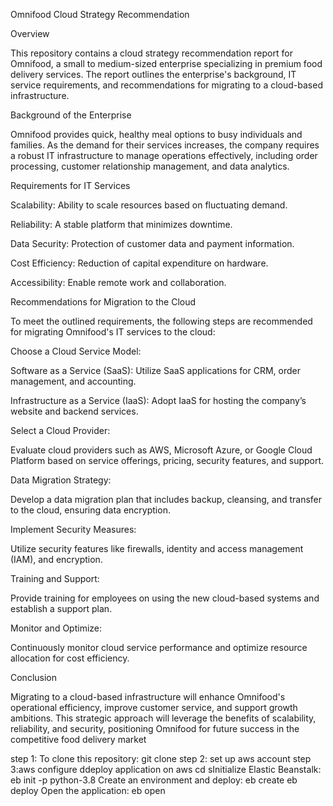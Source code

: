 Omnifood Cloud Strategy Recommendation 

Overview 

This repository contains a cloud strategy recommendation report for Omnifood, a small to medium-sized enterprise specializing in premium food delivery services. The report outlines the enterprise's background, IT service requirements, and recommendations for migrating to a cloud-based infrastructure. 

 

Background of the Enterprise 

Omnifood provides quick, healthy meal options to busy individuals and families. As the demand for their services increases, the company requires a robust IT infrastructure to manage operations effectively, including order processing, customer relationship management, and data analytics. 

 

Requirements for IT Services 

Scalability: Ability to scale resources based on fluctuating demand. 

Reliability: A stable platform that minimizes downtime. 

Data Security: Protection of customer data and payment information. 

Cost Efficiency: Reduction of capital expenditure on hardware. 

Accessibility: Enable remote work and collaboration. 

Recommendations for Migration to the Cloud 

To meet the outlined requirements, the following steps are recommended for migrating Omnifood's IT services to the cloud: 

 

Choose a Cloud Service Model: 

 

Software as a Service (SaaS): Utilize SaaS applications for CRM, order management, and accounting. 

Infrastructure as a Service (IaaS): Adopt IaaS for hosting the company’s website and backend services. 

Select a Cloud Provider: 

 

Evaluate cloud providers such as AWS, Microsoft Azure, or Google Cloud Platform based on service offerings, pricing, security features, and support. 

Data Migration Strategy: 

 

Develop a data migration plan that includes backup, cleansing, and transfer to the cloud, ensuring data encryption. 

Implement Security Measures: 

 

Utilize security features like firewalls, identity and access management (IAM), and encryption. 

Training and Support: 

 

Provide training for employees on using the new cloud-based systems and establish a support plan. 

Monitor and Optimize: 

 

Continuously monitor cloud service performance and optimize resource allocation for cost efficiency. 

Conclusion 

Migrating to a cloud-based infrastructure will enhance Omnifood's operational efficiency, improve customer service, and support growth ambitions. This strategic approach will leverage the benefits of scalability, reliability, and security, positioning Omnifood for future success in the competitive food delivery market 

step 1: To clone this repository:
git clone <repository-url>
step 2: set up aws account
step 3:aws configure
ddeploy application on aws
cd <repository-directory>
sInitialize Elastic Beanstalk:
eb init -p python-3.8 <your-app-name>
Create an environment and deploy:
eb create <environment-name>
eb deploy
Open the application:
eb open
